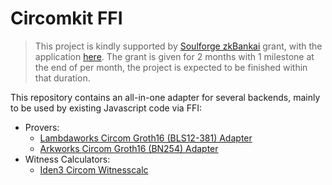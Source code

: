 # Circomkit FFI

> This project is kindly supported by [Soulforge zkBankai](https://soulforge.zkbankai.com/) grant, with the application [here](./GRANT.md). The grant is given for 2 months with 1 milestone at the end of per month, the project is expected to be finished within that duration.

This repository contains an all-in-one adapter for several backends, mainly to be used by existing Javascript code via FFI:

- Provers:
  - [Lambdaworks Circom Groth16 (BLS12-381) Adapter](https://github.com/lambdaclass/lambdaworks/tree/main/provers/groth16/circom-adapter)
  - [Arkworks Circom Groth16 (BN254) Adapter](https://github.com/arkworks-rs/circom-compat)
- Witness Calculators:
  - [Iden3 Circom Witnesscalc](https://github.com/iden3/circom-witnesscalc)
